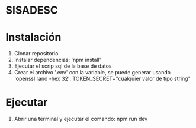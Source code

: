 # SISADESC

# Instalación
1. Clonar repositorio
2. Instalar dependencias: 'npm install'
3. Ejecutar el scrip sql de la base de datos
4. Crear el archivo '.env' con la variable, se puede generar usando 'openssl rand -hex 32':
   TOKEN_SECRET="cualquier valor de tipo string"

# Ejecutar
1. Abrir una terminal y ejecutar el comando: npm run dev